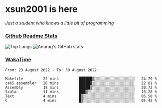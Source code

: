 # xsun2001 is here

*Just a student who knows a little bit of programming*

### [Github Readme Stats](https://github.com/anuraghazra/github-readme-stats)

![Top Langs](https://github-readme-stats.vercel.app/api/top-langs/?username=xsun2001&layout=compact&theme=radical) ![Anurag's GitHub stats](https://github-readme-stats.vercel.app/api?username=xsun2001&show_icons=true&theme=radical)

### [WakaTime](https://wakatime.com)

<!--START_SECTION:waka-->

```text
From: 23 August 2022 - To: 30 August 2022

Makefile         22 mins         ██████▒░░░░░░░░░░░░░░░░░░   24.79 %
ca65 assembler   20 mins         █████▓░░░░░░░░░░░░░░░░░░░   22.81 %
Assembly         18 mins         █████▒░░░░░░░░░░░░░░░░░░░   20.72 %
Scala            11 mins         ███▒░░░░░░░░░░░░░░░░░░░░░   13.28 %
Text             4 mins          █▒░░░░░░░░░░░░░░░░░░░░░░░   05.58 %
C                4 mins          █▒░░░░░░░░░░░░░░░░░░░░░░░   05.43 %
```

<!--END_SECTION:waka-->
